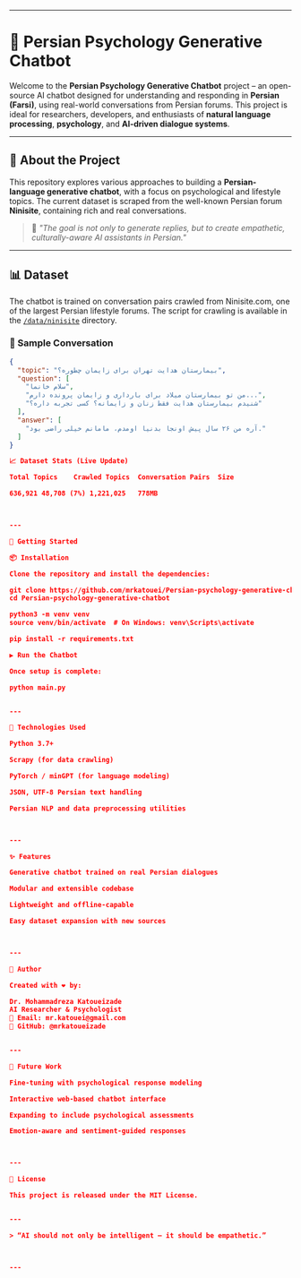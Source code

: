 


---

# 🧠 Persian Psychology Generative Chatbot

Welcome to the **Persian Psychology Generative Chatbot** project – an open-source AI chatbot designed for understanding and responding in **Persian (Farsi)**, using real-world conversations from Persian forums. This project is ideal for researchers, developers, and enthusiasts of **natural language processing**, **psychology**, and **AI-driven dialogue systems**.

---

## 📌 About the Project

This repository explores various approaches to building a **Persian-language generative chatbot**, with a focus on psychological and lifestyle topics. The current dataset is scraped from the well-known Persian forum **Ninisite**, containing rich and real conversations.

> 💬 *"The goal is not only to generate replies, but to create empathetic, culturally-aware AI assistants in Persian."*

---

## 📊 Dataset

The chatbot is trained on conversation pairs crawled from Ninisite.com, one of the largest Persian lifestyle forums. The script for crawling is available in the [`/data/ninisite`](data/ninisite) directory.

### 🧾 Sample Conversation
```json
{
  "topic": "بیمارستان هدایت تهران برای زایمان چطوره؟",
  "question": [
    "سلام خانما",
    "من تو بیمارستان میلاد برای بارداری و زایمان پرونده دارم...",
    "شنیدم بیمارستان هدایت فقط زنان و زایمانه؟ کسی تجربه داره؟"
  ],
  "answer": [
    "آره من ۲۶ سال پیش اونجا بدنیا اومدم، مامانم خیلی راضی بود."
  ]
}

📈 Dataset Stats (Live Update)

Total Topics	Crawled Topics	Conversation Pairs	Size

636,921	48,708 (7%)	1,221,025	778MB



---

🚀 Getting Started

📦 Installation

Clone the repository and install the dependencies:

git clone https://github.com/mrkatouei/Persian-psychology-generative-chatbot.git
cd Persian-psychology-generative-chatbot

python3 -m venv venv
source venv/bin/activate  # On Windows: venv\Scripts\activate

pip install -r requirements.txt

▶️ Run the Chatbot

Once setup is complete:

python main.py


---

🧠 Technologies Used

Python 3.7+

Scrapy (for data crawling)

PyTorch / minGPT (for language modeling)

JSON, UTF-8 Persian text handling

Persian NLP and data preprocessing utilities



---

✨ Features

Generative chatbot trained on real Persian dialogues

Modular and extensible codebase

Lightweight and offline-capable

Easy dataset expansion with new sources



---

👤 Author

Created with ❤️ by:

Dr. Mohammadreza Katoueizade
AI Researcher & Psychologist
📧 Email: mr.katouei@gmail.com
🔗 GitHub: @mrkatoueizade


---

🧠 Future Work

Fine-tuning with psychological response modeling

Interactive web-based chatbot interface

Expanding to include psychological assessments

Emotion-aware and sentiment-guided responses



---

📄 License

This project is released under the MIT License.


---

> “AI should not only be intelligent — it should be empathetic.”



---

